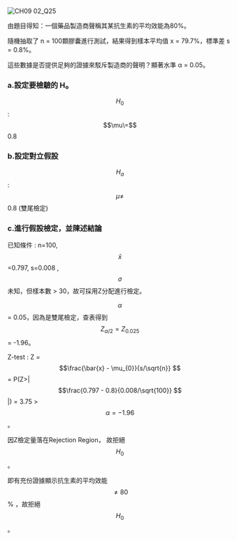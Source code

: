 ![CH09 02_Q25](https://github.com/user-attachments/assets/24680531-40d5-4c23-8782-1d846aad08da)

由題目得知：一個藥品製造商聲稱其某抗生素的平均效能為80%。 

隨機抽取了 n = 100顆膠囊進行測試，結果得到樣本平均值 x = 79.7%，標準差 s = 0.8%。 

這些數據是否提供足夠的證據來駁斥製造商的聲明？顯著水準 α = 0.05。

### a.設定要檢驗的 H₀ 

$$H_0$$ : $$\mu\=$$ 0.8  

### b.設定對立假設 

$$H_a$$ : $$\mu\ne $$ 0.8 (雙尾檢定) 

### c.進行假設檢定，並陳述結論 

已知條件 : n=100, $$\bar{x} $$=0.797, s=0.008 , $$\sigma $$未知，但樣本數 > 30，故可採用Z分配進行檢定。  

$$\alpha $$ = 0.05，因為是雙尾檢定，查表得到 $$Z_{\alpha /2}=Z_{0.025} $$  = -1.96。   

Z-test : Z = $$\frac{\bar{x} - \mu_{0}}{s/\sqrt{n}} $$  = P(Z>| $$\frac{0.797 - 0.8}{0.008/\sqrt{100}} $$ |) = 3.75 > $$\alpha=-1.96 $$。  

因Z檢定量落在Rejection Region， 故拒絕 $$H_{0} $$。 

即有充份證據顯示抗生素的平均效能 $$\ne 80 $$% ，故拒絕 $$H_{0} $$。 
